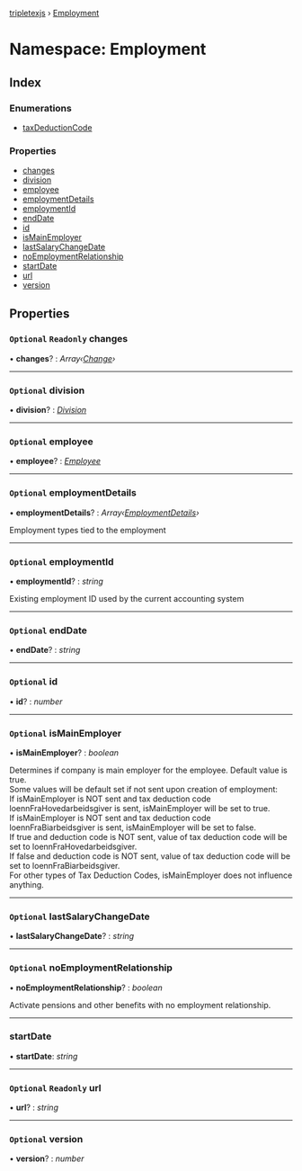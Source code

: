 [tripletexjs](../README.md) › [Employment](employment.md)

# Namespace: Employment

## Index

### Enumerations

* [taxDeductionCode](../enums/employment.taxdeductioncode.md)

### Properties

* [changes](employment.md#optional-readonly-changes)
* [division](employment.md#optional-division)
* [employee](employment.md#optional-employee)
* [employmentDetails](employment.md#optional-employmentdetails)
* [employmentId](employment.md#optional-employmentid)
* [endDate](employment.md#optional-enddate)
* [id](employment.md#optional-id)
* [isMainEmployer](employment.md#optional-ismainemployer)
* [lastSalaryChangeDate](employment.md#optional-lastsalarychangedate)
* [noEmploymentRelationship](employment.md#optional-noemploymentrelationship)
* [startDate](employment.md#startdate)
* [url](employment.md#optional-readonly-url)
* [version](employment.md#optional-version)

## Properties

### `Optional` `Readonly` changes

• **changes**? : *Array‹[Change](change.md)›*

___

### `Optional` division

• **division**? : *[Division](../interfaces/division.md)*

___

### `Optional` employee

• **employee**? : *[Employee](employee.md)*

___

### `Optional` employmentDetails

• **employmentDetails**? : *Array‹[EmploymentDetails](employmentdetails.md)›*

Employment types tied to the employment

___

### `Optional` employmentId

• **employmentId**? : *string*

Existing employment ID used by the current accounting system

___

### `Optional` endDate

• **endDate**? : *string*

___

### `Optional` id

• **id**? : *number*

___

### `Optional` isMainEmployer

• **isMainEmployer**? : *boolean*

Determines if company is main employer for the employee. Default value is true.<br />Some values will be default set if not sent upon creation of employment: <br/> If isMainEmployer is NOT sent and tax deduction code loennFraHovedarbeidsgiver is sent, isMainEmployer will be set to true. <br /> If isMainEmployer is NOT sent and tax deduction code loennFraBiarbeidsgiver is sent, isMainEmployer will be set to false. <br /> If true and deduction code is NOT sent, value of tax deduction code will be set to loennFraHovedarbeidsgiver. <br /> If false and deduction code is NOT sent, value of tax deduction code will be set to loennFraBiarbeidsgiver. <br /> For other types of Tax Deduction Codes, isMainEmployer does not influence anything.

___

### `Optional` lastSalaryChangeDate

• **lastSalaryChangeDate**? : *string*

___

### `Optional` noEmploymentRelationship

• **noEmploymentRelationship**? : *boolean*

Activate pensions and other benefits with no employment relationship.

___

###  startDate

• **startDate**: *string*

___

### `Optional` `Readonly` url

• **url**? : *string*

___

### `Optional` version

• **version**? : *number*
